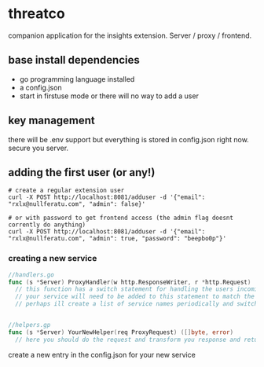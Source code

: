 # threatco
companion application for the insights extension. Server / proxy / frontend.

## base install dependencies
- go programming language installed
- a config.json
- start in firstuse mode or there will no way to add a user


## key management
there will be .env support but everything is stored in config.json right now.
secure you server.


## adding the first user (or any!)
```
# create a regular extension user
curl -X POST http://localhost:8081/adduser -d '{"email": "rxlx@nullferatu.com", "admin": false}'

# or with password to get frontend access (the admin flag doesnt corrently do anything)
curl -X POST http://localhost:8081/adduser -d '{"email": "rxlx@nullferatu.com", "admin": true, "password": "beepbo0p"}'
```


### creating a new service

```go
//handlers.go
func (s *Server) ProxyHandler(w http.ResponseWriter, r *http.Request)
  // this function has a switch statement for handling the users incoming request.
  // your service will need to be added to this statement to match the convention.
  // perhaps ill create a list of service names periodically and switch over that instead


//helpers.gp
func (s *Server) YourNewHelper(req ProxyRequest) ([]byte, error)
  // here you should do the request and transform you response and return
```
create a new entry in the config.json for your new service


